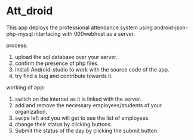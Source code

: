 # Att_droid
This app deploys the professional attendance system using android-json-php-mysql interfacing with 000webhost as a server.


process:

1. upload the sql database over your server.
2. confirm the presence of php files.
3. install Android-studio to work with the source code of the app.
4. try find a bug and contribute towards it.



working of app:
1. switch on the internet as it is linked with the server.
2. add and remove the necessary employees/students of your organization.
3. swipe left and you will get to see the list of employees.
4. change their status by clicking buttons.
5. Submit the status of the day by clicking the submit button.
